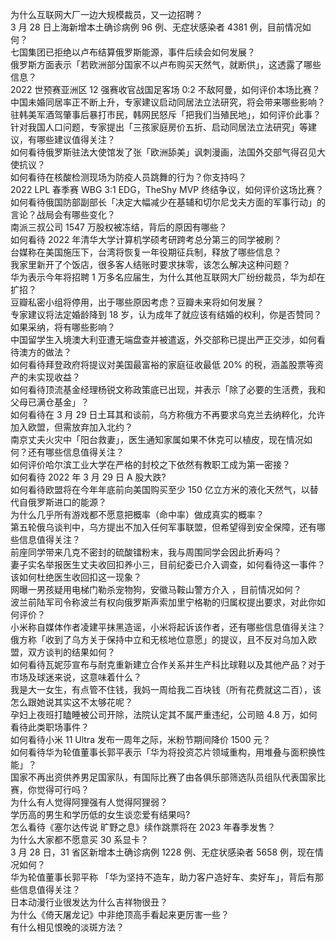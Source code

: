 为什么互联网大厂一边大规模裁员，又一边招聘？  
3 月 28 日上海新增本土确诊病例 96 例、无症状感染者 4381 例，目前情况如何？  
七国集团已拒绝以卢布结算俄罗斯能源，事件后续会如何发展？  
俄罗斯方面表示「若欧洲部分国家不以卢布购买天然气，就断供」，这透露了哪些信息？  
2022 世预赛亚洲区 12 强赛收官战国足客场 0:2 不敌阿曼，如何评价本场比赛？  
中国未婚同居率正不断上升，专家建议启动同居法立法研究，将会带来哪些影响？  
驻韩美军酒驾肇事后暴打市民，韩网民怒斥「把我们当殖民地」，如何评价此事？  
针对我国人口问题，专家提出「三孩家庭房价五折、启动同居法立法研究」等建议，有哪些建议值得关注？  
如何看待俄罗斯驻法大使馆发了张「欧洲舔美」讽刺漫画，法国外交部气得召见大使抗议？  
如何看待在核酸检测现场为防疫人员跳舞的行为？你支持吗？  
2022 LPL 春季赛 WBG 3:1 EDG，TheShy MVP 终结争议，如何评价这场比赛？  
如何看待俄国防部副部长「决定大幅减少在基辅和切尔尼戈夫方面的军事行动」的言论？战局会有哪些变化？  
南派三叔公司 1547 万股权被冻结，背后的原因有哪些？  
如何看待 2022 年清华大学计算机学硕考研跨考总分第三的同学被刷？  
台媒称在美国施压下，台湾将恢复一年役期征兵制，释放了哪些信息？  
我家里新开了个饭店，很多客人结账时要求抹零，该怎么解决这种问题？  
华为表示今年将招聘 1 万多名应届生，为什么其他互联网大厂纷纷裁员，华为却在扩招？  
豆瓣私密小组将停用，出于哪些原因考虑？豆瓣未来将如何发展？  
专家建议将法定婚龄降到 18 岁，认为成年了就应该有结婚的权利，你是否赞同？如果采纳，将有哪些影响？  
中国留学生入境澳大利亚遭无端盘查并被遣返，外交部称已提出严正交涉，如何看待澳方的做法？  
如何看待拜登政府将提议对美国最富裕的家庭征收最低 20% 的税，涵盖股票等资产的未实现收益？  
如何看待顶流基金经理杨锐文称政策底已出现，并表示「除了必要的生活费，我和父母已满仓基金」？  
如何看待在 3 月 29 日土耳其和谈前，乌方称俄方不再要求乌克兰去纳粹化，允许加入欧盟，但需放弃加入北约？  
南京丈夫火灾中「阳台救妻」，医生通知家属如果不休克可以植皮，现在情况如何？还有哪些信息值得关注？  
如何评价哈尔滨工业大学在严格的封校之下依然有教职工成为第一密接？  
如何看待 2022 年 3 月 29 日 A 股大跌?  
如何看待欧盟将在今年年底前向美国购买至少 150 亿立方米的液化天然气，以替代自俄罗斯进口的能源？  
为什么几乎所有游戏都不愿意把概率（命中率）做成真实的概率？  
第五轮俄乌谈判中，乌方提出不加入任何军事联盟，但希望得到安全保障，还有哪些信息值得关注？  
前座同学带来几克不密封的硫酸镭粉末，我与周围同学会因此折寿吗？  
妻子实名举报医生丈夫收回扣养小三，目前纪委已介入调查，如何看待这一事件？该如何杜绝医生收回扣这一现象？  
网曝一男孩疑用电梯门勒杀宠物狗，安徽马鞍山警方介入 ，目前情况如何？  
波兰前陆军司令称波兰有权向俄罗斯声索加里宁格勒的归属权提出要求，对此你如何评价？  
小米称自媒体作者凌建平抹黑造谣，小米将起诉该作者，还有哪些信息值得关注？  
俄方称「收到了乌方关于保持中立和无核地位意愿」的提议，且不反对乌加入欧盟，双方谈判的结果如何？  
如何看待瓦妮莎宣布与耐克重新建立合作关系并生产科比球鞋以及其他产品？对于市场及球迷来说，这意味着什么？  
我是大一女生，有点管不住钱，我妈一周给我二百块钱（所有花费就这二百），该怎么跟她说其实这不太够花呢？  
孕妇上夜班打瞌睡被公司开除，法院认定其不属严重违纪，公司赔 4.8 万，如何看待此类职场事件？  
如何看待小米 11 Ultra 发布一周年之际，米粉节期间降价 1500 元？  
如何看待华为轮值董事长郭平表示「华为将投资芯片领域重构，用堆叠与面积换性能」？  
国家不再出资供养男足国家队，有国际比赛了由各俱乐部筛选队员组队代表国家比赛，你觉得可行吗？  
为什么有人觉得阿狸强有人觉得阿狸弱？  
学历高的男生和学历低的女生谈恋爱有结果吗?  
怎么看待《塞尔达传说 旷野之息》续作跳票将在 2023 年春季发售？  
为什么大家都不愿意买 30 系显卡？  
3 月 28 日，31 省区新增本土确诊病例 1228 例、无症状感染者 5658 例，现在情况如何？  
华为轮值董事长郭平称 「华为坚持不造车，助力客户造好车、卖好车」，背后有那些信息值得关注？  
日本动漫行业很发达为什么吉祥物很丑？  
为什么《倚天屠龙记》中非绝顶高手看起来更厉害一些？  
有什么相见恨晚的淡斑方法？  
